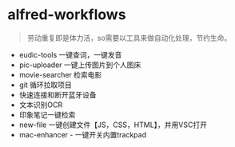 # alfred-workflows
>劳动重复即是体力活，so需要以工具来做自动化处理，节约生命。

- eudic-tools 一键查词，一键发音
- pic-uploader  一键上传图片到个人图床
- movie-searcher 检索电影
- git 循环拉取项目
- 快速连接和断开蓝牙设备
- 文本识别OCR
- 印象笔记一键检索
- new-file 一键创建文件【JS，CSS，HTML】，并用VSC打开
- mac-enhancer - 一键开关内置trackpad
